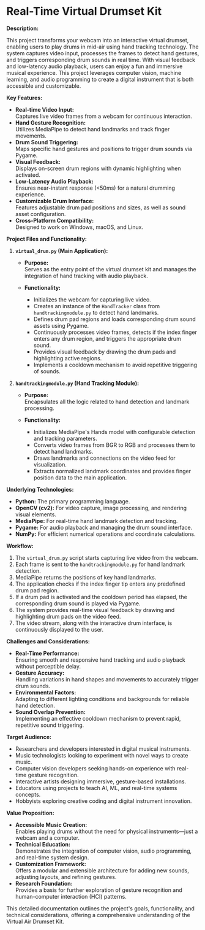# Real-Time Virtual Drumset Kit

**Description:**

This project transforms your webcam into an interactive virtual drumset, enabling users to play drums in mid-air using hand tracking technology. The system captures video input, processes the frames to detect hand gestures, and triggers corresponding drum sounds in real time. With visual feedback and low-latency audio playback, users can enjoy a fun and immersive musical experience. This project leverages computer vision, machine learning, and audio programming to create a digital instrument that is both accessible and customizable.

**Key Features:**

* **Real-time Video Input:**  
  Captures live video frames from a webcam for continuous interaction.
* **Hand Gesture Recognition:**  
  Utilizes MediaPipe to detect hand landmarks and track finger movements.
* **Drum Sound Triggering:**  
  Maps specific hand gestures and positions to trigger drum sounds via Pygame.
* **Visual Feedback:**  
  Displays on-screen drum regions with dynamic highlighting when activated.
* **Low-Latency Audio Playback:**  
  Ensures near-instant response (<50ms) for a natural drumming experience.
* **Customizable Drum Interface:**  
  Features adjustable drum pad positions and sizes, as well as sound asset configuration.
* **Cross-Platform Compatibility:**  
  Designed to work on Windows, macOS, and Linux.

**Project Files and Functionality:**

1. **`virtual_drum.py` (Main Application):**

    * **Purpose:**  
      Serves as the entry point of the virtual drumset kit and manages the integration of hand tracking with audio playback.
    
    * **Functionality:**
        * Initializes the webcam for capturing live video.
        * Creates an instance of the `HandTracker` class from `handtrackingmodule.py` to detect hand landmarks.
        * Defines drum pad regions and loads corresponding drum sound assets using Pygame.
        * Continuously processes video frames, detects if the index finger enters any drum region, and triggers the appropriate drum sound.
        * Provides visual feedback by drawing the drum pads and highlighting active regions.
        * Implements a cooldown mechanism to avoid repetitive triggering of sounds.

2. **`handtrackingmodule.py` (Hand Tracking Module):**

    * **Purpose:**  
      Encapsulates all the logic related to hand detection and landmark processing.
    
    * **Functionality:**
        * Initializes MediaPipe's Hands model with configurable detection and tracking parameters.
        * Converts video frames from BGR to RGB and processes them to detect hand landmarks.
        * Draws landmarks and connections on the video feed for visualization.
        * Extracts normalized landmark coordinates and provides finger position data to the main application.

**Underlying Technologies:**

* **Python:** The primary programming language.
* **OpenCV (cv2):** For video capture, image processing, and rendering visual elements.
* **MediaPipe:** For real-time hand landmark detection and tracking.
* **Pygame:** For audio playback and managing the drum sound interface.
* **NumPy:** For efficient numerical operations and coordinate calculations.

**Workflow:**

1. The `virtual_drum.py` script starts capturing live video from the webcam.
2. Each frame is sent to the `handtrackingmodule.py` for hand landmark detection.
3. MediaPipe returns the positions of key hand landmarks.
4. The application checks if the index finger tip enters any predefined drum pad region.
5. If a drum pad is activated and the cooldown period has elapsed, the corresponding drum sound is played via Pygame.
6. The system provides real-time visual feedback by drawing and highlighting drum pads on the video feed.
7. The video stream, along with the interactive drum interface, is continuously displayed to the user.

**Challenges and Considerations:**

* **Real-Time Performance:**  
  Ensuring smooth and responsive hand tracking and audio playback without perceptible delay.
* **Gesture Accuracy:**  
  Handling variations in hand shapes and movements to accurately trigger drum sounds.
* **Environmental Factors:**  
  Adapting to different lighting conditions and backgrounds for reliable hand detection.
* **Sound Overlap Prevention:**  
  Implementing an effective cooldown mechanism to prevent rapid, repetitive sound triggering.

**Target Audience:**

* Researchers and developers interested in digital musical instruments.
* Music technologists looking to experiment with novel ways to create music.
* Computer vision developers seeking hands-on experience with real-time gesture recognition.
* Interactive artists designing immersive, gesture-based installations.
* Educators using projects to teach AI, ML, and real-time systems concepts.
* Hobbyists exploring creative coding and digital instrument innovation.

**Value Proposition:**

* **Accessible Music Creation:**  
  Enables playing drums without the need for physical instruments—just a webcam and a computer.
* **Technical Education:**  
  Demonstrates the integration of computer vision, audio programming, and real-time system design.
* **Customization Framework:**  
  Offers a modular and extensible architecture for adding new sounds, adjusting layouts, and refining gestures.
* **Research Foundation:**  
  Provides a basis for further exploration of gesture recognition and human-computer interaction (HCI) patterns.

This detailed documentation outlines the project's goals, functionality, and technical considerations, offering a comprehensive understanding of the Virtual Air Drumset Kit.

